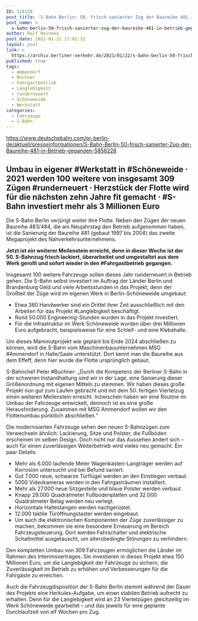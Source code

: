 ```yaml
---
ID: 128158
post_title: 'S-Bahn Berlin: 50. frisch sanierter Zug der Baureihe 481 in Betrieb gegangen, aus DB'
post_name: >
  s-bahn-berlin-50-frisch-sanierter-zug-der-baureihe-481-in-betrieb-gegangen-aus-db
author: Ralf Reineke
post_date: 2021-01-22 17:02:31
layout: post
link: >
  https://archiv.berliner-verkehr.de/2021/01/22/s-bahn-berlin-50-frisch-sanierter-zug-der-baureihe-481-in-betrieb-gegangen-aus-db/
published: true
tags:
  - Ammendorf
  - Buchner
  - Fahrgastbetrieb
  - Langlebigkeit
  - runderneuert
  - Schöneweide
  - Werkstatt
categories:
  - Fahrzeuge
  - S-Bahn
---
```

https://www.deutschebahn.com/pr-berlin-de/aktuell/presseinformationen/S-Bahn-Berlin-50-frisch-sanierter-Zug-der-Baureihe-481-in-Betrieb-gegangen-5856228
<h2>Umbau in eigener #Werkstatt in #Schöneweide ⋅ 2021 werden 100 weitere von insgesamt 309 Zügen #runderneuert ⋅ Herzstück der Flotte wird für die nächsten zehn Jahre fit gemacht ⋅ #S-Bahn investiert mehr als 3 Millionen Euro</h2>
Die S-Bahn Berlin verjüngt weiter ihre Flotte. Neben den Zügen der neuen Baureihe 483/484, die am Neujahrstag den Betrieb aufgenommen haben, ist die Sanierung der Baureihe 481 (gebaut 1997 bis 2004) das zweite Megaprojekt des Nahverkehrsunternehmens.

<strong>Jetzt ist ein weiterer Meilenstein erreicht, denn in dieser Woche ist der
50. S-Bahnzug frisch lackiert, überarbeitet und umgestaltet aus dem Werk gerollt und sofort wieder in den #Fahrgastbetrieb gegangen.</strong>

Insgesamt 100 weitere Fahrzeuge sollen dieses Jahr runderneuert in Betrieb gehen. Die S-Bahn selbst investiert im Auftrag der Länder Berlin und Brandenburg Geld und viele Arbeitsstunden in das Projekt, denn der Großteil der Züge wird im eigenen Werk in Berlin-Schöneweide umgebaut:
<ul class="rte--list">
 	<li>Etwa 360 Handwerker sind ein Drittel ihrer Zeit ausschließlich mit den Arbeiten für das Projekt #Langlebigkeit beschäftigt.</li>
 	<li>Rund 50.000 Engineering-Stunden wurden in das Projekt investiert.</li>
 	<li>Für die Infrastruktur im Werk Schöneweide wurden über drei Millionen Euro aufgebracht, beispielsweise für eine Schleif- und eine Klebehalle.</li>
</ul>
Um dieses Mammutprojekt wie geplant bis Ende 2024 abschließen zu können, wird die S-Bahn vom Maschinenbauunternehmen MSG #Ammendorf in Halle/Saale unterstützt. Dort kennt man die Baureihe aus dem Effeff, denn hier wurde die Flotte ursprünglich gebaut.

S-Bahnchef Peter #Buchner: „Durch die Kompetenz der Berliner S-Bahn in der schweren Instandhaltung sind wir in der Lage, eine Sanierung dieser Größenordnung mit eigenen Mitteln zu stemmen. Wir haben dieses große Projekt nun gut zum Laufen gebracht und mit dem 50. fertigen Viertelzug einen weiteren Meilenstein erreicht. Inzwischen haben wir eine Routine im Umbau der Fahrzeuge entwickelt, dennoch ist es eine große Herausforderung. Zusammen mit MSG Ammendorf wollen wir den Flottenumbau pünktlich abschließen.“

Die modernisierten Fahrzeuge sehen den neuen S-Bahnzügen zum Verwechseln ähnlich: Lackierung, Sitze und Polster, die Fußböden erscheinen im selben Design. Doch nicht nur das Aussehen ändert sich – auch für einen zuverlässigen Weiterbetrieb wird vieles neu gemacht. Ein paar Details:
<ul class="rte--list">
 	<li>Mehr als 6.000 laufende Meter Wagenkasten-Langträger werden auf Korrosion untersucht und bei Befund saniert.</li>
 	<li>Gut 7.000 neue, schwarze Türflügel werden an den Einstiegen verbaut.</li>
 	<li>5000 Videokameras werden in den Fahrgasträumen installiert.</li>
 	<li>Mehr als 27.000 neue Sitzgestelle und blaue Polster werden verbaut.</li>
 	<li>Knapp 29.000 Quadratmeter Fußbodenplatten und 32.000 Quadratmeter Belag werden neu verlegt.</li>
 	<li>Horizontale Haltestangen werden nachgerüstet.</li>
 	<li>12.000 taktile Türöffnungstaster werden eingebaut.</li>
 	<li>Um auch die elektronischen Komponenten der Züge zuverlässiger zu machen, bekommen sie eine besondere Erneuerung im Bereich Fahrzeugsteuerung. Dort werden Fahrschalter und elektrische Schaltmittel ausgetauscht, um altersbedingte Störungen zu verhindern.</li>
</ul>
Den kompletten Umbau von 309 Fahrzeugen ermöglichen die Länder im Rahmen des Interimsvertrages. Sie investieren in dieses Projekt etwa 150 Millionen Euro, um die Langlebigkeit der Fahrzeuge zu sichern, die Zuverlässigkeit im Betrieb zu erhöhen und Verbesserungen für die Fahrgäste zu erreichen.

Auch die Fahrzeugdisposition der S-Bahn Berlin stemmt während der Dauer des Projekts eine Herkules-Aufgabe, um einen stabilen Betrieb aufrecht zu erhalten. Denn für die Langlebigkeit wird an 23 Viertelzügen gleichzeitig im Werk Schöneweide gearbeitet – und das jeweils für eine geplante Durchlaufzeit von elf Wochen pro Zug.